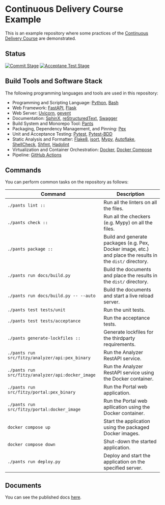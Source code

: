 # Continuous Delivery Course Example
This is an example repository where some practices of the [Continuous Delivery Course](http://alirezaroshanzamir.github.io/continuous-delivery-course) are demonstrated.

## Status
[![Commit Stage](https://github.com/AlirezaRoshanzamir/continuous-delivery-course-example/actions/workflows/commit.yml/badge.svg)](https://github.com/AlirezaRoshanzamir/continuous-delivery-course-example/actions/workflows/commit.yml) [![Acceptane Test Stage](https://github.com/AlirezaRoshanzamir/continuous-delivery-course-example/actions/workflows/acceptance.yml/badge.svg)](https://github.com/AlirezaRoshanzamir/continuous-delivery-course-example/actions/workflows/acceptance.yml)

## Build Tools and Software Stack
The following programming languages and tools are used in this repository:

- Programming and Scripting Language: [Python](https://www.python.org), [Bash](https://www.gnu.org/software/bash/)
- Web Framework: [FastAPI](https://fastapi.tiangolo.com), [Flask](https://flask.palletsprojects.com/)
- Web Server: [Uvicorn](https://www.uvicorn.org/), [gevent](http://www.gevent.org)
- Documentation: [SphinX](https://www.sphinx-doc.org), [reStructuredText](https://docutils.sourceforge.io/rst.html), [Swagger](https://swagger.io)
- Build System and Monorepo Tool: [Pants](https://www.pantsbuild.org)
- Packaging, Dependency Management, and Pinning: [Pex](https://pex.readthedocs.io/)
- Unit and Acceptance Testing: [Pytest](https://pytest.org/), [Pytest-BDD](https://pytest-bdd.readthedocs.io)
- Static Analysis and Formatter: [Flake8](https://flake8.pycqa.org/), [isort](https://pycqa.github.io/isort), [Mypy](https://mypy.readthedocs.io/), [Autoflake](https://github.com/fsouza/autoflake8), [ShellCheck](https://www.shellcheck.net), [Shfmt](https://webinstall.dev/shfmt), [Hadolint](https://github.com/hadolint/hadolint)
- Virtualization and Container Orchestration: [Docker](https://www.docker.com), [Docker Compose](https://docs.docker.com/compose)
- Pipeline: [GitHub Actions](https://github.com/features/actions)

## Commands
You can perform common tasks on the repository as follows:

| Command | Description |
| ------- | ----------- |
| `./pants lint ::` | Run all the linters on all the files. |
| `./pants check ::` | Run all the checkers (e.g. Mypy) on all the files. |
| `./pants package ::` | Build and generate packages (e.g. Pex, Docker image, etc.) and place the results in the `dist/` directory. |
| `./pants run docs/build.py` | Build the documents and place the results in the `dist/` directory. |
| `./pants run docs/build.py -- --auto` | Build the documents and start a live reload server. |
| `./pants test tests/unit` | Run the unit tests. |
| `./pants test tests/acceptance` | Run the acceptance tests. |
| `./pants generate-lockfiles ::` | Generate lockfiles for the thirdparty requirements. |
| `./pants run src/fitzy/analyzer/api:pex_binary` | Run the Analyzer RestAPI service. |
| `./pants run src/fitzy/analyzer/api:docker_image` | Run the Analyzer RestAPI service using the Docker container. |
| `./pants run src/fitzy/portal:pex_binary` | Run the Portal web application. |
| `./pants run src/fitzy/portal:docker_image` | Run the Portal web apllication using the Docker container. |
| `docker compose up` | Start the application using the packaged Docker images. |
| `docker compose down` | Shut-down the started application. |
| `./pants run deploy.py` | Deploy and start the application on the specified server. |

## Documents
You can see the published docs [here](https://alirezaroshanzamir.github.io/continuous-delivery-course-example/).
